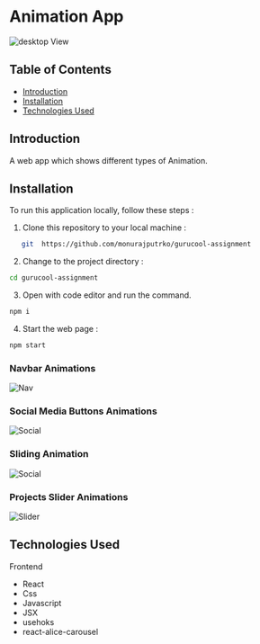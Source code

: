 # Animation App

![desktop View](https://blogger.googleusercontent.com/img/b/R29vZ2xl/AVvXsEiCU887N-DVVgesoXheTdoteVkwwBjTK3ihlPJUjOXcRIJrf_5YFbLiE3SYPXGDnn9ZXpYzY_curnt2ASohu3zbsmX5GyLYe9Y1X6Too5gpT1ZXXj-S-ZH58O1ZdluIX4k9YkTGxBenrERXwZpKPs7GlQuwksyPc1Aa-uq1QPUiYLUWODoUdgdvnUhIpPUH/s320/desktop.png)

## Table of Contents

- [Introduction](#introduction)
- [Installation](#installation)
- [Technologies Used](#technologies-used)

## Introduction

A web app which shows different types of Animation.

## Installation

To run this application locally, follow these steps :

1. Clone this repository to your local machine :

```bash
   git  https://github.com/monurajputrko/gurucool-assignment
```

2. Change to the project directory :

```bash
cd gurucool-assignment
```

3. Open with code editor and run the command.

```bash
npm i
```

4. Start the web page :

```bash
npm start
```

### Navbar Animations

![Nav](https://blogger.googleusercontent.com/img/b/R29vZ2xl/AVvXsEh92nuS3kUQlptijICsQ_-WiEd3U-zWF8-K3cb0Xz_a2N7IFEV2FOZXH51i9Vjv4N2qbT_yFG6St8E_jP3zkPvqPssUVNsOigYrZJUk0AvuHwOF28BSym4ipz-E1N0oAhvlK4NqwYhLu7K7m4d5bIAfDuz2D26ZLB__OGe2UDWhlE79twy4ux_Eqs7YhErH/s320/nav.gif)

### Social Media Buttons Animations

![Social](https://blogger.googleusercontent.com/img/b/R29vZ2xl/AVvXsEgw3OqIyCimCjpVJgzLzkVYn5w3j_GdlQ5MZ8b2xJ_oMCnYIoXpB6GlwT6WpSS9P9cREc2T8jWSckH0MiISI3m39bZtjxAqbefSiRGFEgp7uI1r2N9-6o-4AtHuUoi6gT7CDN_lsAnNQgGWMNBKwSC8Wr7A2QOyGGroh7a5I7k92eH4RUMzR210GalYWQ-f/s320/social.gif)

### Sliding Animation

![Social](https://blogger.googleusercontent.com/img/b/R29vZ2xl/AVvXsEgMQ04PmCKtrC65IDhosV1n8gq6ZDRDRi6XxqBIqn2u-ic81olSBxrzM9KqkjqIR5D-0YfpL5voJKElR2XqLi_rjVftXAgQmW8h47t0mh9dPQGC4Bu0Sz1lrRexL_lFEBqBpLFQacziS_ZU95yeTxJt-k6GeX0S_D8iojyRf6hBi3B673wiNTsiSay1AuxJ/s320/ani2.gif)

### Projects Slider Animations

![Slider](https://blogger.googleusercontent.com/img/b/R29vZ2xl/AVvXsEj_Pw9c2mAu1vRFaI4WKu2JDu1AWEawVvkhne1Kc4g2EeZ5qVMCtSOtmcwgk0gMwE9peIDDlFC3UqnSVG4uqbrSHBTFQZWyZOrcdyhhTUs0H8geeR2nam4cRbjZiPVAto1C4WbsdjZPqX9nuvPW3sgWuN5ir4QyoiKtPMM9zhUxDrAQi67nX9fdZ0BYh5VK/s320/slider.gif)

## Technologies Used

Frontend

- React
- Css
- Javascript
- JSX
- usehoks
- react-alice-carousel

